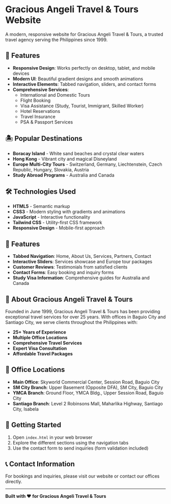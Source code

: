 # Gracious Angeli Travel & Tours Website

A modern, responsive website for Gracious Angeli Travel & Tours, a trusted travel agency serving the Philippines since 1999.

## 🌟 Features

- **Responsive Design**: Works perfectly on desktop, tablet, and mobile devices
- **Modern UI**: Beautiful gradient designs and smooth animations
- **Interactive Elements**: Tabbed navigation, sliders, and contact forms
- **Comprehensive Services**: 
  - International and Domestic Tours
  - Flight Booking
  - Visa Assistance (Study, Tourist, Immigrant, Skilled Worker)
  - Hotel Reservations
  - Travel Insurance
  - PSA & Passport Services

## 🏝️ Popular Destinations

- **Boracay Island** - White sand beaches and crystal clear waters
- **Hong Kong** - Vibrant city and magical Disneyland
- **Europe Multi-City Tours** - Switzerland, Germany, Liechtenstein, Czech Republic, Hungary, Slovakia, Austria
- **Study Abroad Programs** - Australia and Canada

## 🛠️ Technologies Used

- **HTML5** - Semantic markup
- **CSS3** - Modern styling with gradients and animations
- **JavaScript** - Interactive functionality
- **Tailwind CSS** - Utility-first CSS framework
- **Responsive Design** - Mobile-first approach

## 📱 Features

- **Tabbed Navigation**: Home, About Us, Services, Partners, Contact
- **Interactive Sliders**: Services showcase and Europe tour packages
- **Customer Reviews**: Testimonials from satisfied clients
- **Contact Forms**: Easy booking and inquiry forms
- **Study Visa Information**: Comprehensive guides for Australia and Canada

## 🏢 About Gracious Angeli Travel & Tours

Founded in June 1999, Gracious Angeli Travel & Tours has been providing exceptional travel services for over 25 years. With offices in Baguio City and Santiago City, we serve clients throughout the Philippines with:

- **25+ Years of Experience**
- **Multiple Office Locations**
- **Comprehensive Travel Services**
- **Expert Visa Consultation**
- **Affordable Travel Packages**

## 📍 Office Locations

- **Main Office**: Skyworld Commercial Center, Session Road, Baguio City
- **SM City Branch**: Upper Basement (Opposite DFA), SM City, Baguio City
- **YMCA Branch**: Ground Floor, YMCA Bldg., Upper Session Road, Baguio City
- **Santiago Branch**: Level 2 Robinsons Mall, Maharlika Highway, Santiago City, Isabela

## 🚀 Getting Started

1. Open `index.html` in your web browser
2. Explore the different sections using the navigation tabs
3. Use the contact form to send inquiries (form validation included)

## 📞 Contact Information

For bookings and inquiries, please visit our website or contact our offices directly.

---

**Built with ❤️ for Gracious Angeli Travel & Tours**
